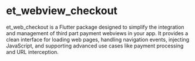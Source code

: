 # et_webview_checkout
et_web_checkout is a Flutter package designed to simplify the integration and management of third part payment webviews in your app. It provides a clean interface for loading web pages, handling navigation events, injecting JavaScript, and supporting advanced use cases like payment processing and URL interception.
